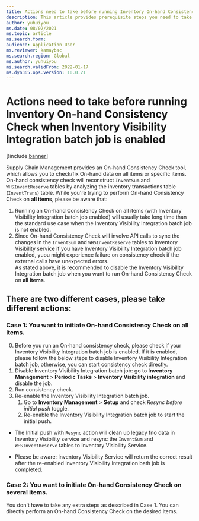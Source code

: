 ```yaml
---
title: Actions need to take before running Inventory On-hand Consistency Check when Inventory Visibility Integration batch job is enabled
description: This article provides prerequisite steps you need to take before running the On-hand Consistency Check.
author: yuhuiyou
ms.date: 08/02/2021
ms.topic: article
ms.search.form:
audience: Application User
ms.reviewer: kamaybac
ms.search.region: Global
ms.author: yuhuiyou
ms.search.validFrom: 2022-01-17
ms.dyn365.ops.version: 10.0.21
---
```


# Actions need to take before running Inventory On-hand Consistency Check when Inventory Visibility Integration batch job is enabled

[!include [banner](../includes/banner.md)]

Supply Chain Management provides an On-hand Consistency Check tool, which allows you to check/fix On-hand data on all items or specific items. On-hand consistency check will reconstruct `InventSum` and `WHSInventReserve` tables by analyzing the inventory transactions table (`InventTrans`) table. 
While you're trying to perform On-hand Consistency Check on **all items**, please be aware that: 
1. Running an On-hand Consistency Check on all items (with Inventory Visibility Integration batch job enabled) will usually take long time than the standard use case when the Inventory Visibility Integration batch job is not enabled. 
2. Since On-hand Consistency Check will involve API calls to sync the changes in the `InventSum` and `WHSInventReserve` tables to Inventory Visibility service if you have Inventory Visibility Integration batch job enabled, yuou might experience failure on consistency check if the external calls have unexpected errors.  
As stated above, it is recommended to disable the Inventory Visibility Integration batch job when you want to run On-hand Consistency Check on **all items**.

## There are two different cases, please take different actions:

### Case 1: You want to initiate On-hand Consistency Check on all items.
0. Before you run an On-hand consistency check, please check if your Inventory Visibility Integration batch job is enabled. If it is enabled, please follow the below steps to disable Inventory Visibility Integration batch job, otherwise, you can start consistency check directly. 
1. Disable Inventory Visibility Integration batch job: go to **Inventory Management** > **Periodic Tasks** > **Inventory Visibility integration** and disable the job.
2. Run consistency check.
3. Re-enable the Inventory Visibility Integration batch job. 
      1. Go to **Inventory Management** > **Setup** and check *Resync before initial push* toggle. 
      2. Re-enable the Inventory Visibility Integration batch job to start the initial push. 
- The Initial push with `Resync` action will clean up legacy fno data in Inventory Visibility service and resync the `InventSum` and `WHSInventReserve` tables to Inventory Visibility Service.
* Please be aware: Inventory Visibility Service will return the correct result after the re-enabled Inventory Visibility Integration bath job is completed.

### Case 2: You want to initiate On-hand Consistency Check on several items.
You don't have to take any extra steps as described in Case 1. You can directly perform an On-hand Consistency Check on the desired items.
